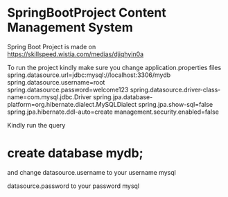 # SpringBootProject Content Management System 
Spring Boot Project is made on 
https://skillspeed.wistia.com/medias/djiqhyin0a



To run the project kindly make sure you change application.properties files 
spring.datasource.url=jdbc:mysql://localhost:3306/mydb
spring.datasource.username=root
spring.datasource.password=welcome123
spring.datasource.driver-class-name=com.mysql.jdbc.Driver
spring.jpa.database-platform=org.hibernate.dialect.MySQLDialect
spring.jpa.show-sql=false
spring.jpa.hibernate.ddl-auto=create
management.security.enabled=false

Kindly run the query 
# create database mydb;

and change datasource.username to your username mysql

datasource.password to your password mysql
